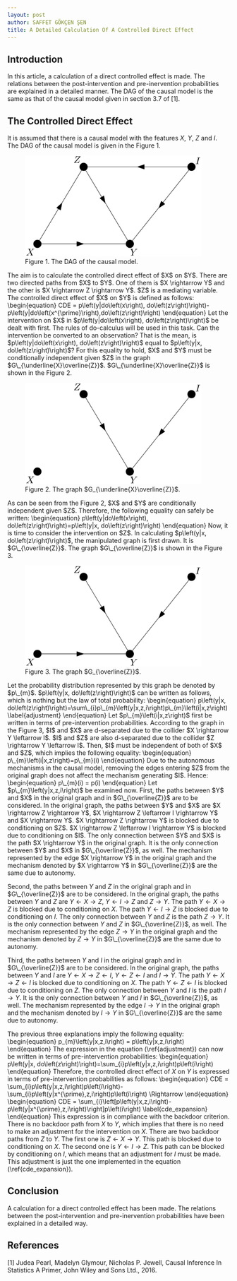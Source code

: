 ```yaml
---
layout: post
author: SAFFET GÖKÇEN ŞEN
title: A Detailed Calculation Of A Controlled Direct Effect
---
```

## Introduction
In this article, a calculation of a direct controlled effect is made. The relations between the post-intervention and pre-inervention probabilities are explained in a detailed manner. The DAG of the causal model is the same as that of the causal model given in section 3.7 of [1].
## The Controlled Direct Effect
It is assumed that there is a causal model with the features $X$, $Y$, $Z$ and $I$. The DAG of the causal model is given in the Figure 1.
<figure>
   <img src="/assets/controlled_direct_effect_dag.png" style="max-width: 400px;">
   <figcaption>Figure 1. The DAG of the causal model.</figcaption>
</figure>
The aim is to calculate the controlled direct effect of $X$ on $Y$. There are two directed paths from $X$ to $Y$. One of them is $X \rightarrow Y$ and the other is $X \rightarrow Z \rightarrow Y$. $Z$ is a mediating variable. The controlled direct effect of $X$ on $Y$ is defined as follows:
\begin{equation}
    CDE = p\left(y|do\left(x\right), do\left(z\right)\right)-p\left(y|do\left(x^{\prime}\right),do\left(z\right)\right)
\end{equation}
Let the intervention on $X$ in $p\left(y|do\left(x\right), do\left(z\right)\right)$ be dealt with first. The rules of do-calculus will be used in this task. Can the intervention be converted to an observation? That is the mean, is $p\left(y|do\left(x\right), do\left(z\right)\right)$ equal to $p\left(y|x, do\left(z\right)\right)$? For this equality to hold, $X$ and $Y$ must be conditionally independent given $Z$ in the graph $G\_{\underline{X}\overline{Z}}$. $G\_{\underline{X}\overline{Z}}$ is shown in the Figure 2.
<figure>
   <img src="/assets/controlled_direct_effect_dag2.png" style="max-width: 400px;">
   <figcaption>Figure 2. The graph $G_{\underline{X}\overline{Z}}$.</figcaption>
</figure>
As can be seen from the Figure 2, $X$ and $Y$ are conditionally independent given $Z$. Therefore, the following equality can safely be written:
\begin{equation}
    p\left(y|do\left(x\right), do\left(z\right)\right)=p\left(y|x, do\left(z\right)\right)
\end{equation}
Now, it is time to consider the intervention on $Z$. In calculating $p\left(y|x, do\left(z\right)\right)$, the manipulated graph is first drawn. It is $G\_{\overline{Z}}$. The graph $G\_{\overline{Z}}$ is shown in the Figure 3.
<figure>
   <img src="/assets/controlled_direct_effect_dag3.png" style="max-width: 400px;">
   <figcaption>Figure 3. The graph $G_{\overline{Z}}$.</figcaption>
</figure>
Let the probability distribution represented by this graph be denoted by $p\_{m}$. $p\left(y|x, do\left(z\right)\right)$ can be written as follows, which is nothing but the law of total probability:
\begin{equation}
    p\left(y|x, do\left(z\right)\right)=\sum\_{i}p\_{m}\left(y|x,z,i\right)p\_{m}\left(i|x,z\right)
    \label{adjustment}
\end{equation}
Let $p\_{m}\left(i|x,z\right)$ first be written in terms of pre-intervention probabilities. According to the graph in the Figure 3, $I$ and $X$ are d-separated due to the collider $X \rightarrow Y \leftarrow I$. $I$ and $Z$ are also d-separated due to the collider $Z \rightarrow Y \leftarrow I$. Then, $I$ must be independent of both of $X$ and $Z$, which implies the following equality:
\begin{equation}
    p\_{m}\left(i|x,z\right)=p\_{m}(i)
\end{equation}
Due to the autonomous mechanisms in the causal model, removing the edges entering $Z$ from the original graph does not affect the mechanism generating $I$. Hence:
\begin{equation}
    p\_{m}(i) = p(i)
\end{equation}
Let $p\_{m}\left(y|x,z,i\right)$ be examined now. First, the paths between $Y$ and $X$ in the original graph and in $G\_{\overline{Z}}$ are to be considered. In the original graph, the paths between $Y$ and $X$ are $X \rightarrow Z \rightarrow Y$, $X \rightarrow Z \leftarrow I \rightarrow Y$ and $X \rightarrow Y$. $X \rightarrow Z \rightarrow Y$ is blocked due to conditioning on $Z$. $X \rightarrow Z \leftarrow I \rightarrow Y$ is blocked due to conditioning on $I$. The only connection between $Y$ and $X$ is the path $X \rightarrow Y$ in the original graph. It is the only connection between $Y$ and $X$ in $G\_{\overline{Z}}$, as well. The mechanism represented by the edge $X \rightarrow Y$ in the original graph and the mechanism denoted by $X \rightarrow Y$ in $G\_{\overline{Z}}$ are the same due to autonomy.

Second, the paths between $Y$ and $Z$ in the original graph and in $G\_{\overline{Z}}$ are to be considered. In the original graph, the paths between $Y$ and $Z$ are $Y \leftarrow X \rightarrow Z$, $Y \leftarrow I \rightarrow Z$ and $Z \rightarrow Y$. The path $Y \leftarrow X \rightarrow Z$ is blocked due to conditioning on $X$. The path $Y \leftarrow I \rightarrow Z$ is blocked due to conditioning on $I$. The only connection between $Y$ and $Z$ is the path $Z \rightarrow Y$. It is the only connection between $Y$ and $Z$ in $G\_{\overline{Z}}$, as well. The mechanism represented by the edge $Z \rightarrow Y$ in the original graph and the mechanism denoted by $Z \rightarrow Y$ in $G\_{\overline{Z}}$ are the same due to autonomy.

Third, the paths between $Y$ and $I$ in the original graph and in $G\_{\overline{Z}}$ are to be considered. In the original graph, the paths between $Y$ and $I$ are $Y \leftarrow X \rightarrow Z \leftarrow I$, $Y \leftarrow Z \leftarrow I$ and $I \rightarrow Y$. The path $Y \leftarrow X \rightarrow Z \leftarrow I$ is blocked due to conditioning on $X$. The path $Y \leftarrow Z \leftarrow I$ is blocked due to conditioning on $Z$. The only connection between $Y$ and $I$ is the path $I \rightarrow Y$. It is the only connection between $Y$ and $I$ in $G\_{\overline{Z}}$, as well. The mechanism represented by the edge $I \rightarrow Y$ in the original graph and the mechanism denoted by $I \rightarrow Y$ in $G\_{\overline{Z}}$ are the same due to autonomy.

The previous three explanations imply the following equality:
\begin{equation}
    p\_{m}\left(y|x,z,i\right) = p\left(y|x,z,i\right)
\end{equation}
The expression in the equation (\ref{adjustment}) can now be written in terms of pre-intervention probabilities:
\begin{equation}
    p\left(y|x, do\left(z\right)\right)=\sum\_{i}p\left(y|x,z,i\right)p\left(i\right)
\end{equation}
Therefore, the controlled direct effect of $X$ on $Y$ is expressed in terms of pre-intervention probabilities as follows:
\begin{equation}
    CDE = \sum\_{i}p\left(y|x,z,i\right)p\left(i\right)-\sum\_{i}p\left(y|x^{\prime},z,i\right)p\left(i\right) \Rightarrow
\end{equation}
\begin{equation}
    CDE = \sum\_{i}\left[p\left(y|x,z,i\right)-p\left(y|x^{\prime},z,i\right)\right]p\left(i\right)
    \label{cde\_expansion}
\end{equation}
This expression is in compliance with the backdoor criterion. There is no backdoor path from $X$ to $Y$, which implies that there is no need to make an adjustment for the intervention on $X$. There are two backdoor paths from $Z$ to $Y$. The first one is $Z \leftarrow X \rightarrow Y$. This path is blocked due to conditioning on $X$. The second one is $Y \leftarrow I \rightarrow Z$. This path can be blocked by conditioning on $I$, which means that an adjustment for $I$ must be made. This adjustment is just the one implemented in the equation (\ref{cde_expansion}).
## Conclusion
A calculation for a direct controlled effect has been made. The relations between the post-intervention and pre-inervention probabilities have been explained in a detailed way.
## References
[1] Judea Pearl, Madelyn Glymour, Nicholas P. Jewell, Causal Inference In Statistics A Primer, John Wiley and Sons Ltd., 2016.
